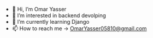 - 👋 Hi, I’m Omar Yasser
- 👀 I’m interested in backend devolping
- 🌱 I’m currently learning Django
- 📫 How to reach me -> OmarYasser05810@gmail.com
